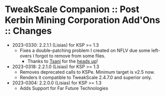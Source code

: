 # TweakScale Companion :: Post Kerbin Mining Corporation Add'Ons :: Changes

* 2023-0330: 2.2.1.1 (Lisias) for KSP >= 1.3
	+ Fixes a double-patching problem I created on NFLV due some left-overs I forgot to remove from some files.
		- Thanks to [Tsani](https://forum.kerbalspaceprogram.com/index.php?/profile/183018-tsani/) for the [heads up](https://forum.kerbalspaceprogram.com/index.php?/topic/179030-ksp-130-tweakscale-under-lisias-management-2471-2023-0324/&do=findComment&comment=4267399)! 
* 2023-0318: 2.2.1.0 (Lisias) for KSP >= 1.3
	+ Removes deprecated calls to KSPe. Minimum target is v2.5 now.
	+ Renders it compatible to TweakScale 2.4.7.0 and superior only.
* 2023-0304: 2.2.0.0 (Lisias) for KSP >= 1.3
	+ Adds Support for Far Future Technologies
